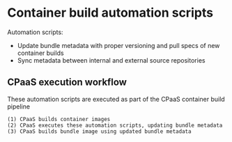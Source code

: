 # Container build automation scripts

Automation scripts:
- Update bundle metadata with proper versioning and pull specs of new container builds
- Sync metadata between internal and external source repositories

## CPaaS execution workflow

These automation scripts are executed as part of the CPaaS container build pipeline
 
```
(1) CPaaS builds container images
(2) CPaaS executes these automation scripts, updating bundle metadata 
(3) CPaaS builds bundle image using updated bundle metadata 
```
